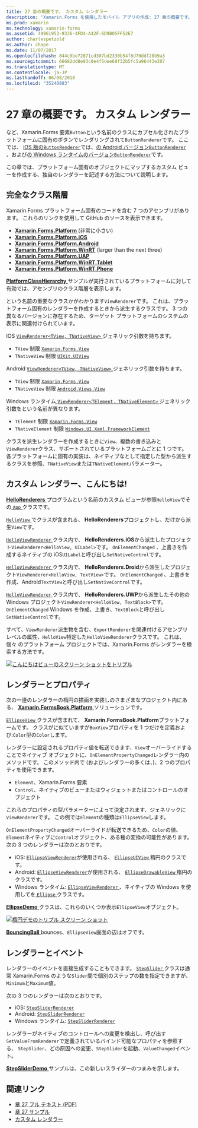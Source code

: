 ```yaml
---
title: 27 章の概要です。 カスタム レンダラー
description: 'Xamarin.Forms を使用したモバイル アプリの作成: 27 章の概要です。 カスタム レンダラー'
ms.prod: xamarin
ms.technology: xamarin-forms
ms.assetid: 49961953-9336-4FD4-A42F-6D9B05FF52E7
author: charlespetzold
ms.author: chape
ms.date: 11/07/2017
ms.openlocfilehash: 844c9be72071cd307bd2330b54f8d70ddf28b9a3
ms.sourcegitcommit: 66682dd8e93c0e4f5dee69f32b5fc5a96443e307
ms.translationtype: MT
ms.contentlocale: ja-JP
ms.lasthandoff: 06/08/2018
ms.locfileid: "35240883"
---
```

# <a name="summary-of-chapter-27-custom-renderers"></a>27 章の概要です。 カスタム レンダラー

など、Xamarin.Forms 要素`Button`という名前のクラスにカプセル化されたプラットフォームに固有のボタンでレンダリングされて`ButtonRenderer`です。  ここでは、 [iOS 版の`ButtonRenderer`](https://github.com/xamarin/Xamarin.Forms/blob/master/Xamarin.Forms.Platform.iOS/Renderers/ButtonRenderer.cs)では、[の Android バージョン`ButtonRenderer` ](https://github.com/xamarin/Xamarin.Forms/blob/master/Xamarin.Forms.Platform.Android/Renderers/ButtonRenderer.cs)、および[の Windows ランタイムのバージョン`ButtonRenderer`](https://github.com/xamarin/Xamarin.Forms/blob/master/Xamarin.Forms.Platform.WinRT/ButtonRenderer.cs)です。

この章では、プラットフォーム固有のオブジェクトにマップするカスタム ビューを作成する、独自のレンダラーを記述する方法について説明します。

## <a name="the-complete-class-hierarchy"></a>完全なクラス階層

Xamarin.Forms プラットフォーム固有のコードを含む 7 つのアセンブリがあります。
これらのリンクを使用して GitHub のソースを表示できます。

- [**Xamarin.Forms.Platform** ](https://github.com/xamarin/Xamarin.Forms/tree/master/Xamarin.Forms.Platform) (非常に小さい)
- [**Xamarin.Forms.Platform.iOS**](https://github.com/xamarin/Xamarin.Forms/tree/master/Xamarin.Forms.Platform.iOS)
- [**Xamarin.Forms.Platform.Android**](https://github.com/xamarin/Xamarin.Forms/tree/master/Xamarin.Forms.Platform.Android)
- [**Xamarin.Forms.Platform.WinRT**](https://github.com/xamarin/Xamarin.Forms/tree/master/Xamarin.Forms.Platform.WinRT) (larger than the next three)
- [**Xamarin.Forms.Platform.UAP**](https://github.com/xamarin/Xamarin.Forms/tree/master/Xamarin.Forms.Platform.UAP)
- [**Xamarin.Forms.Platform.WinRT.Tablet**](https://github.com/xamarin/Xamarin.Forms/tree/master/Xamarin.Forms.Platform.WinRT.Tablet)
- [**Xamarin.Forms.Platform.WinRT.Phone**](https://github.com/xamarin/Xamarin.Forms/tree/master/Xamarin.Forms.Platform.WinRT.Phone)

[ **PlatformClassHierarchy** ](https://github.com/xamarin/xamarin-forms-book-samples/tree/master/Chapter27/PlatformClassHierarchy)サンプルが実行されているプラットフォームに対して有効では、アセンブリのクラス階層を表示します。

という名前の重要なクラスかがわかります`ViewRenderer`です。 これは、プラットフォーム固有のレンダラーを作成するときから派生するクラスです。 3 つの異なるバージョンに存在するため、ターゲット プラットフォームのシステムの表示に関連付けられています。

IOS [ `ViewRenderer<TView, TNativeView>` ](https://github.com/xamarin/Xamarin.Forms/blob/master/Xamarin.Forms.Platform.iOS/ViewRenderer.cs#L26)ジェネリック引数を持ちます。

- `TView` 制限 [`Xamarin.Forms.View`](https://developer.xamarin.com/api/type/Xamarin.Forms.View/)
- `TNativeView` 制限 [`UIKit.UIView`](https://developer.xamarin.com/api/type/UIKit.UIView/)

Android [ `ViewRenderer<TView, TNativeView>` ](https://github.com/xamarin/Xamarin.Forms/blob/master/Xamarin.Forms.Platform.Android/ViewRenderer.cs#L14)ジェネリック引数を持ちます。

- `TView` 制限 [`Xamarin.Forms.View`](https://developer.xamarin.com/api/type/Xamarin.Forms.View/)
- `TNativeView` 制限 [`Android.Views.View`](https://developer.xamarin.com/api/type/Android.Views.View/)

Windows ランタイム[ `ViewRenderer<TElement, TNativeElement>` ](https://github.com/xamarin/Xamarin.Forms/blob/master/Xamarin.Forms.Platform.WinRT/ViewRenderer.cs#L12)ジェネリック引数をという名前が異なります。

- `TElement` 制限 [`Xamarin.Forms.View`](https://developer.xamarin.com/api/type/Xamarin.Forms.View/)
- `TNativeElement` 制限 [`Windows.UI.Xaml.FrameworkElement`](https://msdn.microsoft.com/library/windows/apps/windows.ui.xaml.frameworkelement.aspx)

クラスを派生レンダラーを作成するときに`View`、複数の書き込みと`ViewRenderer`クラス、サポートされているプラットフォームごとに 1 つです。 各プラットフォームに固有の実装は、ネイティブなとして指定した型から派生するクラスを参照、`TNativeView`または`TNativeElement`パラメーター。

## <a name="hello-custom-renderers"></a>カスタム レンダラー、こんにちは!

[ **HelloRenderers** ](https://github.com/xamarin/xamarin-forms-book-samples/tree/master/Chapter27/HelloRenderers)プログラムという名前のカスタム ビューが参照`HelloView`でその[ `App` ](https://github.com/xamarin/xamarin-forms-book-samples/blob/master/Chapter27/HelloRenderers/HelloRenderers/HelloRenderers/App.cs)クラスです。

[ `HelloView` ](https://github.com/xamarin/xamarin-forms-book-samples/blob/master/Chapter27/HelloRenderers/HelloRenderers/HelloRenderers/HelloView.cs)でクラスが含まれる、 **HelloRenderers**プロジェクトし、だけから派生`View`です。

[ `HelloViewRenderer` ](https://github.com/xamarin/xamarin-forms-book-samples/blob/master/Chapter27/HelloRenderers/HelloRenderers/HelloRenderers.iOS/HelloViewRenderer.cs)クラス内で、 **HelloRenderers.iOS**から派生したプロジェクト`ViewRenderer<HelloView, UILabel>`です。 `OnElementChanged` 、上書きを作成するネイティブの iOS`UILabel`と呼び出し`SetNativeControl`です。

[ `HelloViewRenderer` ](https://github.com/xamarin/xamarin-forms-book-samples/blob/master/Chapter27/HelloRenderers/HelloRenderers/HelloRenderers.Droid/HelloViewRenderer.cs)クラス内で、 **HelloRenderers.Droid**から派生したプロジェクト`ViewRenderer<HelloView, TextView>`です。 `OnElementChanged` 、上書きを作成、Android`TextView`と呼び出し`SetNativeControl`です。

[ `HelloViewRenderer` ](https://github.com/xamarin/xamarin-forms-book-samples/blob/master/Chapter27/HelloRenderers/HelloRenderers/HelloRenderers.UWP/HelloViewRenderer.cs)クラス内で、 **HelloRenderers.UWP**から派生したその他の Windows プロジェクト`ViewRenderer<HelloView, TextBlock>`です。 `OnElementChanged` Windows を作成、上書き、`TextBlock`と呼び出し`SetNativeControl`です。

すべて、`ViewRenderer`派生物を含む、`ExportRenderer`を関連付けるアセンブリ レベルの属性、`HelloView`特定した`HelloViewRenderer`クラスです。 これは、個々 のプラットフォーム プロジェクトでは、Xamarin.Forms がレンダラーを検索する方法です。

[![こんにちはビューのスクリーン ショットをトリプル](images/ch27fg02-small.png "カスタム レンダラー")](images/ch27fg02-large.png#lightbox "カスタム レンダラー")

## <a name="renderers-and-properties"></a>レンダラーとプロパティ

次の一連のレンダラーの楕円の描画を実装しのさまざまなプロジェクト内にある、 [ **Xamarin.FormsBook.Platform** ](https://github.com/xamarin/xamarin-forms-book-samples/tree/master/Libraries/Xamarin.FormsBook.Platform)ソリューションです。

[ `EllipseView` ](https://github.com/xamarin/xamarin-forms-book-samples/blob/master/Libraries/Xamarin.FormsBook.Platform/Xamarin.FormsBook.Platform/EllipseView.cs)クラスが含まれて、 **Xamarin.FormsBook.Platform**プラットフォームです。 クラスがに似ていますが`BoxView`プロパティを 1 つだけを定義および:`Color`型の`Color`します。

レンダラーに設定されるプロパティ値を転送できます、`View`オーバーライドすることでネイティブ オブジェクトに、`OnElementPropertyChanged`レンダラー内のメソッドです。 このメソッド内で (およびレンダラーの多くは、)、2 つのプロパティを使用できます。

- `Element`、Xamarin.Forms 要素
- `Control`、ネイティブのビューまたはウィジェットまたはコントロールのオブジェクト

これらのプロパティの型パラメーターによって決定されます、ジェネリックに`ViewRenderer`です。 この例では`Element`の種類は`EllipseView`します。

`OnElementPropertyChanged`オーバーライドが転送できるため、`Color`の値、`Element`ネイティブに`Control`オブジェクト、ある種の変換の可能性があります。 次の 3 つのレンダラーは次のとおりです。

- iOS: [ `EllipseViewRenderer`](https://github.com/xamarin/xamarin-forms-book-samples/blob/master/Libraries/Xamarin.FormsBook.Platform/Xamarin.FormsBook.Platform.iOS/EllipseViewRenderer.cs)が使用される、 [ `EllipseUIView` ](https://github.com/xamarin/xamarin-forms-book-samples/blob/master/Libraries/Xamarin.FormsBook.Platform/Xamarin.FormsBook.Platform.iOS/EllipseUIView.cs)楕円のクラスです。
- Android: [ `EllipseViewRenderer`](https://github.com/xamarin/xamarin-forms-book-samples/blob/master/Libraries/Xamarin.FormsBook.Platform/Xamarin.FormsBook.Platform.Android/EllipseViewRenderer.cs)が使用される、 [ `EllipseDrawableView` ](https://github.com/xamarin/xamarin-forms-book-samples/blob/master/Libraries/Xamarin.FormsBook.Platform/Xamarin.FormsBook.Platform.Android/EllipseDrawableView.cs)楕円のクラスです。
- Windows ランタイム: [ `EllipseViewRenderer` ](https://github.com/xamarin/xamarin-forms-book-samples/blob/master/Libraries/Xamarin.FormsBook.Platform/Xamarin.FormsBook.Platform.WinRT/EllipseViewRenderer.cs)、ネイティブの Windows を使用してを[ `Ellipse` ](https://msdn.microsoft.com/library/windows/apps/windows.ui.xaml.shapes.ellipse.aspx)クラスです。

[ **EllipseDemo** ](https://github.com/xamarin/xamarin-forms-book-samples/tree/master/Chapter27/EllipseDemo)クラスは、これらのいくつか表示`EllipseView`オブジェクト。

[![楕円デモのトリプル スクリーン ショット](images/ch27fg03-small.png "EllipseView カスタム レンダラー")](images/ch27fg03-large.png#lightbox "EllipseView カスタム レンダラー")

[ **BouncingBall** ](https://github.com/xamarin/xamarin-forms-book-samples/tree/master/Chapter27/BouncingBall) bounces、`EllipseView`画面の辺はオフです。

## <a name="renderers-and-events"></a>レンダラーとイベント

レンダラーのイベントを直接生成することもできます。 [ `StepSlider` ](https://github.com/xamarin/xamarin-forms-book-samples/blob/master/Libraries/Xamarin.FormsBook.Platform/Xamarin.FormsBook.Platform/StepSlider.cs)クラスは通常 Xamarin.Forms のような`Slider`間で個別のステップの数を指定できますが、`Minimum`と`Maximum`値。

次の 3 つのレンダラーは次のとおりです。

- iOS: [`StepSliderRenderer`](https://github.com/xamarin/xamarin-forms-book-samples/blob/master/Libraries/Xamarin.FormsBook.Platform/Xamarin.FormsBook.Platform.iOS/StepSliderRenderer.cs)
- Android: [`StepSliderRenderer`](https://github.com/xamarin/xamarin-forms-book-samples/blob/master/Libraries/Xamarin.FormsBook.Platform/Xamarin.FormsBook.Platform.Android/StepSliderRenderer.cs)
- Windows ランタイム: [`StepSliderRenderer`](https://github.com/xamarin/xamarin-forms-book-samples/blob/master/Libraries/Xamarin.FormsBook.Platform/Xamarin.FormsBook.Platform.WinRT/StepSliderRenderer.cs)

レンダラーがネイティブのコントロールへの変更を検出し、呼び出す`SetValueFromRenderer`で定義されているバインド可能なプロパティを参照する、 `StepSlider`、どの原因への変更、`StepSlider`を起動、`ValueChanged`イベント。

[ **StepSliderDemo** ](https://github.com/xamarin/xamarin-forms-book-samples/tree/master/Chapter27/StepSliderDemo)サンプルは、この新しいスライダーのつまみを示します。



## <a name="related-links"></a>関連リンク

- [章 27 フル テキスト (PDF)](https://download.xamarin.com/developer/xamarin-forms-book/XamarinFormsBook-Ch27-Apr2016.pdf)
- [章 27 サンプル](https://github.com/xamarin/xamarin-forms-book-samples/tree/master/Chapter27)
- [カスタム レンダラー](~/xamarin-forms/app-fundamentals/custom-renderer/index.md)
